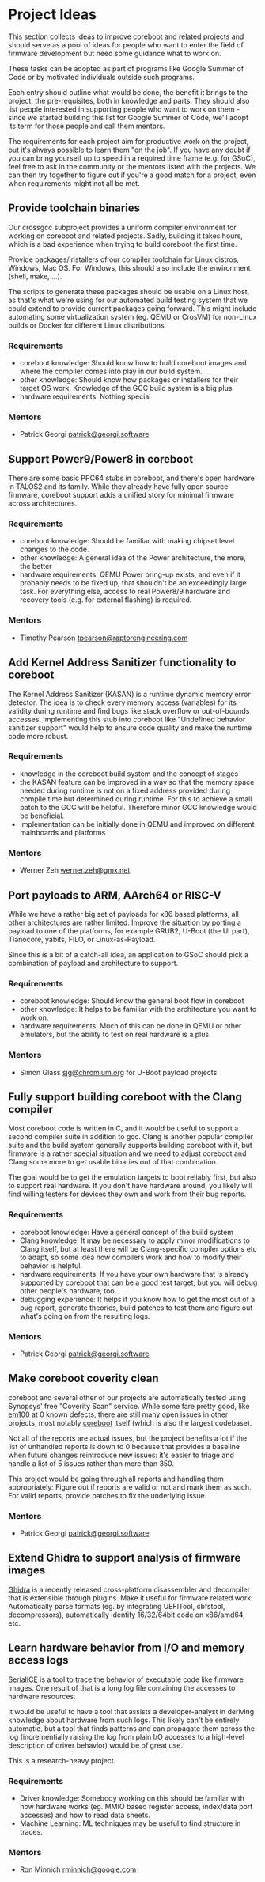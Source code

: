 # Project Ideas

This section collects ideas to improve coreboot and related projects and
should serve as a pool of ideas for people who want to enter the field
of firmware development but need some guidance what to work on.

These tasks can be adopted as part of programs like Google Summer of
Code or by motivated individuals outside such programs.

Each entry should outline what would be done, the benefit it brings
to the project, the pre-requisites, both in knowledge and parts. They
should also list people interested in supporting people who want to work
on them - since we started building this list for Google Summer of Code,
we'll adopt its term for those people and call them mentors.

The requirements for each project aim for productive work on the project,
but it's always possible to learn them "on the job". If you have any
doubt if you can bring yourself up to speed in a required time frame
(e.g. for GSoC), feel free to ask in the community or the mentors listed
with the projects. We can then try together to figure out if you're a
good match for a project, even when requirements might not all be met.

## Provide toolchain binaries
Our crossgcc subproject provides a uniform compiler environment for
working on coreboot and related projects. Sadly, building it takes hours,
which is a bad experience when trying to build coreboot the first time.

Provide packages/installers of our compiler toolchain for Linux distros,
Windows, Mac OS. For Windows, this should also include the environment
(shell, make, ...).

The scripts to generate these packages should be usable on a Linux
host, as that's what we're using for our automated build testing system
that we could extend to provide current packages going forward. This
might include automating some virtualization system (eg. QEMU or CrosVM) for
non-Linux builds or Docker for different Linux distributions.

### Requirements
* coreboot knowledge: Should know how to build coreboot images and where
  the compiler comes into play in our build system.
* other knowledge: Should know how packages or installers for their
  target OS work. Knowledge of the GCC build system is a big plus
* hardware requirements: Nothing special

### Mentors
* Patrick Georgi <patrick@georgi.software>

## Support Power9/Power8 in coreboot
There are some basic PPC64 stubs in coreboot, and there's open hardware
in TALOS2 and its family. While they already have fully open source
firmware, coreboot support adds a unified story for minimal firmware
across architectures.

### Requirements
* coreboot knowledge: Should be familiar with making chipset level
  changes to the code.
* other knowledge: A general idea of the Power architecture, the more,
  the better
* hardware requirements: QEMU Power bring-up exists, and even if it
  probably needs to be fixed up, that shouldn't be an exceedingly large
  task. For everything else, access to real Power8/9 hardware and recovery
  tools (e.g. for external flashing) is required.

### Mentors
* Timothy Pearson <tpearson@raptorengineering.com>

## Add Kernel Address Sanitizer functionality to coreboot
The Kernel Address Sanitizer (KASAN) is a runtime dynamic memory error detector.
The idea is to check every memory access (variables) for its validity
during runtime and find bugs like stack overflow or out-of-bounds accesses.
Implementing this stub into coreboot like "Undefined behavior sanitizer support"
would help to ensure code quality and make the runtime code more robust.

### Requirements
* knowledge in the coreboot build system and the concept of stages
* the KASAN feature can be improved in a way so that the memory space needed
  during runtime is not on a fixed address provided during compile time but
  determined during runtime. For this to achieve a small patch to the GCC will
  be helpful. Therefore minor GCC knowledge would be beneficial.
* Implementation can be initially done in QEMU and improved on different
  mainboards and platforms

### Mentors
* Werner Zeh <werner.zeh@gmx.net>

## Port payloads to ARM, AArch64 or RISC-V
While we have a rather big set of payloads for x86 based platforms, all other
architectures are rather limited. Improve the situation by porting a payload
to one of the platforms, for example GRUB2, U-Boot (the UI part), Tianocore,
yabits, FILO, or Linux-as-Payload.

Since this is a bit of a catch-all idea, an application to GSoC should pick a
combination of payload and architecture to support.

### Requirements
* coreboot knowledge: Should know the general boot flow in coreboot
* other knowledge: It helps to be familiar with the architecture you want to
  work on.
* hardware requirements: Much of this can be done in QEMU or other emulators,
  but the ability to test on real hardware is a plus.

### Mentors
* Simon Glass <sjg@chromium.org> for U-Boot payload projects

## Fully support building coreboot with the Clang compiler
Most coreboot code is written in C, and it would be useful to support
a second compiler suite in addition to gcc. Clang is another popular
compiler suite and the build system generally supports building coreboot
with it, but firmware is a rather special situation and we need to
adjust coreboot and Clang some more to get usable binaries out of that
combination.

The goal would be to get the emulation targets to boot reliably first,
but also to support real hardware. If you don't have hardware around,
you likely will find willing testers for devices they own and work from
their bug reports.

### Requirements
* coreboot knowledge: Have a general concept of the build system
* Clang knowledge: It may be necessary to apply minor modifications to Clang
  itself, but at least there will be Clang-specific compiler options etc to
  adapt, so some idea how compilers work and how to modify their behavior is
  helpful.
* hardware requirements: If you have your own hardware that is already
  supported by coreboot that can be a good test target, but you will debug
  other people's hardware, too.
* debugging experience: It helps if you know how to get the most out of a bug
  report, generate theories, build patches to test them and figure out what's
  going on from the resulting logs.

### Mentors
* Patrick Georgi <patrick@georgi.software>

## Make coreboot coverity clean
coreboot and several other of our projects are automatically tested
using Synopsys' free "Coverity Scan" service. While some fare pretty
good, like [em100](https://scan.coverity.com/projects/em100) at 0 known
defects, there are still many open issues in other projects, most notably
[coreboot](https://scan.coverity.com/projects/coreboot) itself (which
is also the largest codebase).

Not all of the reports are actual issues, but the project benefits a
lot if the list of unhandled reports is down to 0 because that provides
a baseline when future changes reintroduce new issues: it's easier to
triage and handle a list of 5 issues rather than more than 350.

This project would be going through all reports and handling them
appropriately: Figure out if reports are valid or not and mark them
as such. For valid reports, provide patches to fix the underlying issue.

### Mentors
* Patrick Georgi <patrick@georgi.software>

## Extend Ghidra to support analysis of firmware images
[Ghidra](https://ghidra-sre.org) is a recently released cross-platform
disassembler and decompiler that is extensible through plugins. Make it
useful for firmware related work: Automatically parse formats (eg. by
integrating UEFITool, cbfstool, decompressors), automatically identify
16/32/64bit code on x86/amd64, etc.

## Learn hardware behavior from I/O and memory access logs
[SerialICE](https://www.serialice.com) is a tool to trace the behavior of
executable code like firmware images. One result of that is a long log file
containing the accesses to hardware resources.

It would be useful to have a tool that assists a developer-analyst in deriving
knowledge about hardware from such logs. This likely can't be entirely
automatic, but a tool that finds patterns and can propagate them across the
log (incrementially raising the log from plain I/O accesses to a high-level
description of driver behavior) would be of great use.

This is a research-heavy project.

### Requirements
* Driver knowledge: Somebody working on this should be familiar with
  how hardware works (eg. MMIO based register access, index/data port
  accesses) and how to read data sheets.
* Machine Learning: ML techniques may be useful to find structure in traces.

### Mentors
* Ron Minnich <rminnich@google.com>
